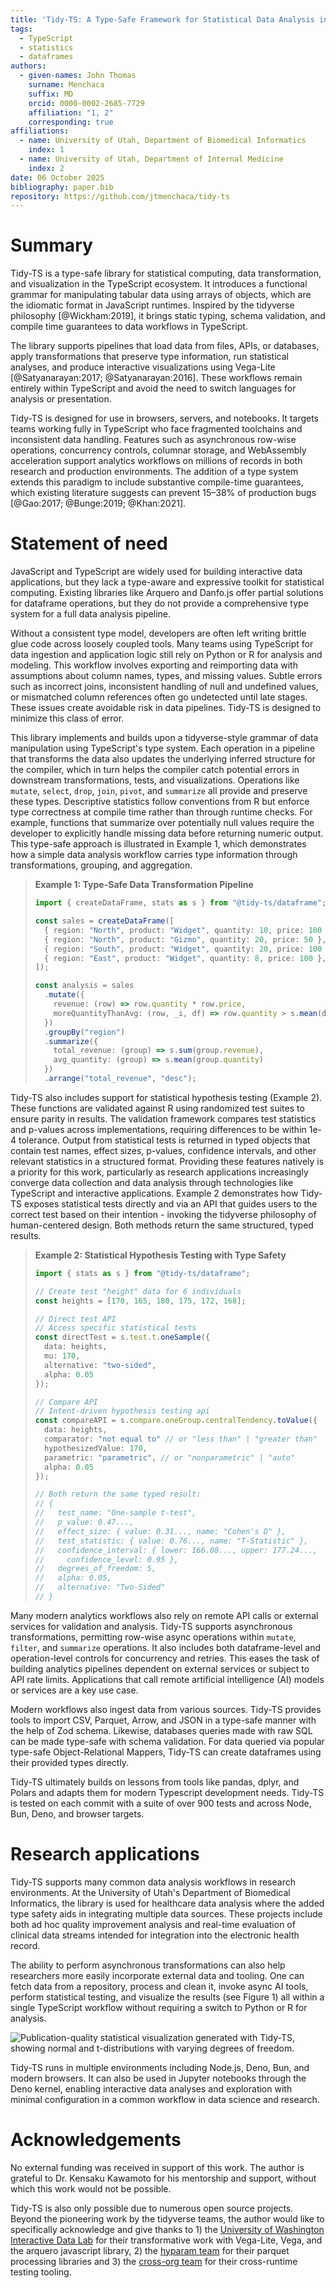 ```yaml
---
title: 'Tidy-TS: A Type-Safe Framework for Statistical Data Analysis in the TypeScript Ecosystem'
tags:
  - TypeScript
  - statistics
  - dataframes
authors:
  - given-names: John Thomas
    surname: Menchaca
    suffix: MD
    orcid: 0000-0002-2685-7729
    affiliation: "1, 2"
    corresponding: true
affiliations:
  - name: University of Utah, Department of Biomedical Informatics
    index: 1
  - name: University of Utah, Department of Internal Medicine
    index: 2
date: 06 October 2025
bibliography: paper.bib
repository: https://github.com/jtmenchaca/tidy-ts
---
```


# Summary

Tidy-TS is a type-safe library for statistical computing, data transformation, and visualization in the TypeScript ecosystem. It introduces a functional grammar for manipulating tabular data using arrays of objects, which are the idiomatic format in JavaScript runtimes. Inspired by the tidyverse philosophy [@Wickham:2019], it brings static typing, schema validation, and compile time guarantees to data workflows in TypeScript.

The library supports pipelines that load data from files, APIs, or databases, apply transformations that preserve type information, run statistical analyses, and produce interactive visualizations using Vega-Lite [@Satyanarayan:2017; @Satyanarayan:2016]. These workflows remain entirely within TypeScript and avoid the need to switch languages for analysis or presentation.

Tidy-TS is designed for use in browsers, servers, and notebooks. It targets teams working fully in TypeScript who face fragmented toolchains and inconsistent data handling. Features such as asynchronous row-wise operations, concurrency controls, columnar storage, and WebAssembly acceleration support analytics workflows on millions of records in both research and production environments. The addition of a type system extends this paradigm to include substantive compile-time guarantees, which existing literature suggests can prevent 15–38% of production bugs [@Gao:2017; @Bunge:2019; @Khan:2021].

# Statement of need

JavaScript and TypeScript are widely used for building interactive data applications, but they lack a type-aware and expressive toolkit for statistical computing. Existing libraries like Arquero and Danfo.js offer partial solutions for dataframe operations, but they do not provide a comprehensive type system for a full data analysis pipeline.

Without a consistent type model, developers are often left writing brittle glue code across loosely coupled tools. Many teams using TypeScript for data ingestion and application logic still rely on Python or R for analysis and modeling. This workflow involves exporting and reimporting data with assumptions about column names, types, and missing values.  Subtle errors such as incorrect joins, inconsistent handling of null and undefined values, or mismatched column references often go undetected until late stages. These issues create avoidable risk in data pipelines. Tidy-TS is designed to minimize this class of error.

This library implements and builds upon a tidyverse-style grammar of data manipulation using TypeScript's type system. Each operation in a pipeline that transforms the data also updates the underlying inferred structure for the compiler, which in turn helps the compiler catch potential errors in downstream transformations, tests, and visualizations. Operations like `mutate`, `select`, `drop`, `join`, `pivot`, and `summarize` all provide and preserve these types. Descriptive statistics follow conventions from R but enforce type correctness at compile time rather than through runtime checks. For example, functions that summarize over potentially null values require the developer to explicitly handle missing data before returning numeric output. This type-safe approach is illustrated in Example 1, which demonstrates how a simple data analysis workflow carries type information through transformations, grouping, and aggregation.


> **Example 1: Type-Safe Data Transformation Pipeline**
> 
> ```typescript
> import { createDataFrame, stats as s } from "@tidy-ts/dataframe";
> 
> const sales = createDataFrame([
>   { region: "North", product: "Widget", quantity: 10, price: 100 },
>   { region: "North", product: "Gizmo", quantity: 20, price: 50 },
>   { region: "South", product: "Widget", quantity: 20, price: 100 },
>   { region: "East", product: "Widget", quantity: 8, price: 100 },
> ]);
> 
> const analysis = sales
>   .mutate({ 
>     revenue: (row) => row.quantity * row.price,
>     moreQuantityThanAvg: (row, _i, df) => row.quantity > s.mean(df.quantity)
>   })
>   .groupBy("region")
>   .summarize({
>     total_revenue: (group) => s.sum(group.revenue),
>     avg_quantity: (group) => s.mean(group.quantity)
>   })
>   .arrange("total_revenue", "desc");
> ```

Tidy-TS also includes support for statistical hypothesis testing (Example 2). These functions are validated against R using randomized test suites to ensure parity in results. The validation framework compares test statistics and p-values across implementations, requiring differences to be within 1e-4 tolerance. Output from statistical tests is returned in typed objects that contain test names, effect sizes, p-values, confidence intervals, and other relevant statistics in a structured format. Providing these features natively is a priority for this work, particularly as research applications increasingly converge data collection and data analysis through technologies like TypeScript and interactive applications. Example 2 demonstrates how Tidy-TS exposes statistical tests directly and via an API that guides users to the correct test based on their intention - invoking the tidyverse philosophy of human-centered design.  Both methods return the same structured, typed results.


> **Example 2: Statistical Hypothesis Testing with Type Safety**
> 
> ```typescript
> import { stats as s } from "@tidy-ts/dataframe";
> 
> // Create test "height" data for 6 individuals
> const heights = [170, 165, 180, 175, 172, 168];
> 
> // Direct test API
> // Access specific statistical tests
> const directTest = s.test.t.oneSample({
>   data: heights,
>   mu: 170,
>   alternative: "two-sided",
>   alpha: 0.05
> });
>
> // Compare API
> // Intent-driven hypothesis testing api 
> const compareAPI = s.compare.oneGroup.centralTendency.toValue({
>   data: heights,
>   comparator: "not equal to" // or "less than" | "greater than"
>   hypothesizedValue: 170,
>   parametric: "parametric", // or "nonparametric" | "auto"
>   alpha: 0.05
> });
> 
> // Both return the same typed result:
> // {
> //   test_name: "One-sample t-test",
> //   p_value: 0.47...,
> //   effect_size: { value: 0.31..., name: "Cohen's D" },
> //   test_statistic: { value: 0.76..., name: "T-Statistic" },
> //   confidence_interval: { lower: 166.08..., upper: 177.24..., 
> //     confidence_level: 0.95 },
> //   degrees_of_freedom: 5,
> //   alpha: 0.05,
> //   alternative: "Two-Sided"
> // }
> ```

Many modern analytics workflows also rely on remote API calls or external services for validation and analysis. Tidy-TS supports asynchronous transformations, permitting row-wise async operations within `mutate`, `filter`, and `summarize` operations. It also includes both dataframe-level and operation-level controls for concurrency and retries.  This eases the task of building analytics pipelines dependent on external services or subject to API rate limits. Applications that call remote artificial intelligence (AI) models or services are a key use case.

Modern workflows also ingest data from various sources.  Tidy-TS provides tools to import CSV, Parquet, Arrow, and JSON in a type-safe manner with the help of Zod schema.  Likewise, databases queries made with raw SQL can be made type-safe with schema validation.  For data queried via popular type-safe Object-Relational Mappers, Tidy-TS can create dataframes using their provided types directly.

Tidy-TS ultimately builds on lessons from tools like pandas, dplyr, and Polars and adapts them for modern Typescript development needs. Tidy-TS is tested on each commit with a suite of over 900 tests and across Node, Bun, Deno, and browser targets.

# Research applications

Tidy-TS supports many common data analysis workflows in research environments. At the University of Utah's Department of Biomedical Informatics, the library is used for healthcare data analysis where the added type safety aids in integrating multiple data sources.  These projects include both ad hoc quality improvement analysis and real-time evaluation of clinical data streams intended for integration into the electronic health record.

The ability to perform asynchronous transformations can also help researchers more easily incorporate external data and tooling. One can fetch data from a repository, process and clean it, invoke async AI tools, perform statistical testing, and visualize the results (see Figure 1) all within a single TypeScript workflow without requiring a switch to Python or R for analysis.

![Publication-quality statistical visualization generated with Tidy-TS, showing normal and t-distributions with varying degrees of freedom.](img/distributionComparison.png)

Tidy-TS runs in multiple environments including Node.js, Deno, Bun, and modern browsers. It can also be used in Jupyter notebooks through the Deno kernel, enabling interactive data analyses and exploration with minimal configuration in a common workflow in data science and research.

# Acknowledgements

No external funding was received in support of this work. The author is grateful to Dr. Kensaku Kawamoto for his mentorship and support, without which this work would not be possible.

Tidy-TS is also only possible due to numerous open source projects. Beyond the pioneering work by the tidyverse teams, the author would like to specifically acknowledge and give thanks to 1) the [University of Washington Interactive Data Lab](https://github.com/uwdata) for their transformative work with Vega-Lite, Vega, and the arquero javascript library, 2) the [hyparam team](https://github.com/hyparam) for their parquet processing libraries and 3) the [cross-org team](https://github.com/cross-org) for their cross-runtime testing tooling.